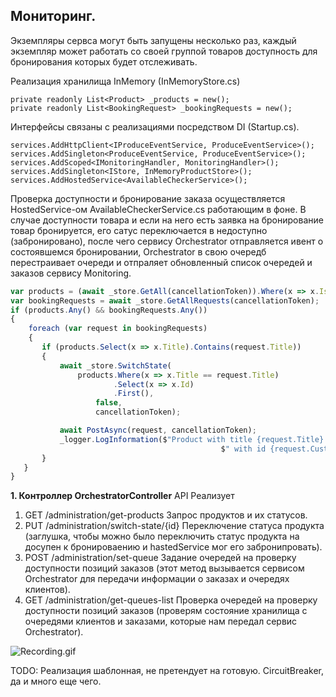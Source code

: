 ## **Мониторинг.**

Экземпляры сервса могут быть запущены несколько раз, каждый экземпляр может работать со своей группой товаров 
доступность для бронирования которых будет отслеживать.

Реализация хранилища InMemory (InMemoryStore.cs)
```
private readonly List<Product> _products = new();
private readonly List<BookingRequest> _bookingRequests = new();
```


Интерфейсы связаны с реализациями посредством DI (Startup.cs).
```
services.AddHttpClient<IProduceEventService, ProduceEventService>();
services.AddSingleton<ProduceEventService, ProduceEventService>();
services.AddScoped<IMonitoringHandler, MonitoringHandler>();
services.AddSingleton<IStore, InMemoryProductStore>();
services.AddHostedService<AvailableCheckerService>();
```

Проверка доступности и бронирование заказа осуществляется HostedService-ом AvailableCheckerService.cs работающим в фоне.
В случае доступности товара и если на него есть заявка на бронирование товар бронируется, его сатус переключается в 
недоступно (забронировано), после чего сервису Orchestrator отправляется ивент о состоявшемся бронировании, 
Orchestrator в свою очередб перестраивает очереди и отпраляет обновленный список очередей и заказов сервису Monitoring.
```js
var products = (await _store.GetAll(cancellationToken)).Where(x => x.IsAvailable).ToList();
var bookingRequests = await _store.GetAllRequests(cancellationToken);
if (products.Any() && bookingRequests.Any())
{
    foreach (var request in bookingRequests)
    {
       if (products.Select(x => x.Title).Contains(request.Title))
       {
           await _store.SwitchState(
               products.Where(x => x.Title == request.Title)
                       .Select(x => x.Id)
                       .First(),
                   false,
                   cancellationToken);

           await PostAsync(request, cancellationToken);
           _logger.LogInformation($"Product with title {request.Title} has been booked for a customer" +
                                               $" with id {request.Customers.First().CustomerId}.");
       }
   }
}
```

**1. Контроллер OrchestratorController**
API Реализует
1. GET /administration/get-products Запрос продуктов и их статусов.
2. PUT /administration/switch-state/{id} Переключение статуса продукта (заглушка, чтобы можно было переключить 
   статус продукта на досупен к бронироваению и hastedService мог его забронипровать).
3. POST /administration/set-queue Задание очередей на проверку доступности позиций заказов (этот метод вызывается 
   сервисом Orchestrator для передачи информации о заказах и очередях клиентов).
4. GET /administration/get-queues-list Проверка очередей на проверку доступности позиций заказов (проверям состояние 
   хранилища с очередями клиентов и заказами, которые нам передал сервис Orchestrator).


![Recording.gif](Recording.gif)

TODO: Реализация шаблонная, не претендует на готовую. CircuitBreaker, да и много еще чего. 
